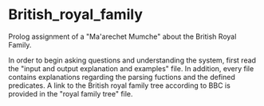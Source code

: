 # British_royal_family
Prolog assignment of a "Ma'arechet Mumche" about the British Royal Family.

In order to begin asking questions and understanding the system, first read the "input and output explanation and examples" file.
In addition, every file contains explanations regarding the parsing fuctions and the defined predicates. 
A link to the British royal family tree according to BBC is provided in the "royal family tree" file.
